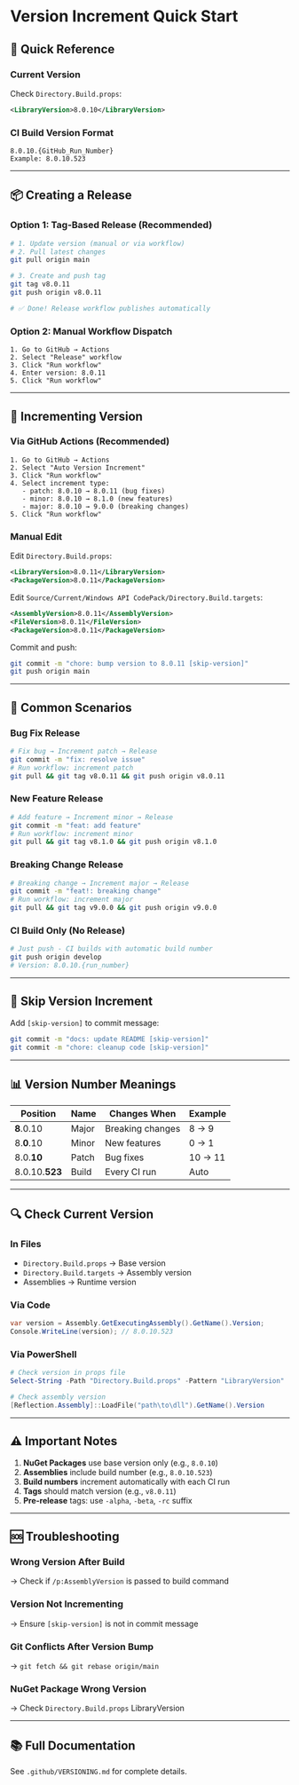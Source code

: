 # Version Increment Quick Start

## 🚀 Quick Reference

### Current Version
Check `Directory.Build.props`:
```xml
<LibraryVersion>8.0.10</LibraryVersion>
```

### CI Build Version Format
```
8.0.10.{GitHub_Run_Number}
Example: 8.0.10.523
```

---

## 📦 Creating a Release

### Option 1: Tag-Based Release (Recommended)

```bash
# 1. Update version (manual or via workflow)
# 2. Pull latest changes
git pull origin main

# 3. Create and push tag
git tag v8.0.11
git push origin v8.0.11

# ✅ Done! Release workflow publishes automatically
```

### Option 2: Manual Workflow Dispatch

```
1. Go to GitHub → Actions
2. Select "Release" workflow
3. Click "Run workflow"
4. Enter version: 8.0.11
5. Click "Run workflow"
```

---

## 🔢 Incrementing Version

### Via GitHub Actions (Recommended)

```
1. Go to GitHub → Actions
2. Select "Auto Version Increment"
3. Click "Run workflow"
4. Select increment type:
   - patch: 8.0.10 → 8.0.11 (bug fixes)
   - minor: 8.0.10 → 8.1.0 (new features)
   - major: 8.0.10 → 9.0.0 (breaking changes)
5. Click "Run workflow"
```

### Manual Edit

Edit `Directory.Build.props`:
```xml
<LibraryVersion>8.0.11</LibraryVersion>
<PackageVersion>8.0.11</PackageVersion>
```

Edit `Source/Current/Windows API CodePack/Directory.Build.targets`:
```xml
<AssemblyVersion>8.0.11</AssemblyVersion>
<FileVersion>8.0.11</FileVersion>
<PackageVersion>8.0.11</PackageVersion>
```

Commit and push:
```bash
git commit -m "chore: bump version to 8.0.11 [skip-version]"
git push origin main
```

---

## 🎯 Common Scenarios

### Bug Fix Release

```bash
# Fix bug → Increment patch → Release
git commit -m "fix: resolve issue"
# Run workflow: increment patch
git pull && git tag v8.0.11 && git push origin v8.0.11
```

### New Feature Release

```bash
# Add feature → Increment minor → Release
git commit -m "feat: add feature"
# Run workflow: increment minor
git pull && git tag v8.1.0 && git push origin v8.1.0
```

### Breaking Change Release

```bash
# Breaking change → Increment major → Release
git commit -m "feat!: breaking change"
# Run workflow: increment major
git pull && git tag v9.0.0 && git push origin v9.0.0
```

### CI Build Only (No Release)

```bash
# Just push - CI builds with automatic build number
git push origin develop
# Version: 8.0.10.{run_number}
```

---

## 🛑 Skip Version Increment

Add `[skip-version]` to commit message:

```bash
git commit -m "docs: update README [skip-version]"
git commit -m "chore: cleanup code [skip-version]"
```

---

## 📊 Version Number Meanings

| Position | Name | Changes When | Example |
|----------|------|--------------|---------|
| **8**.0.10 | Major | Breaking changes | 8 → 9 |
| 8.**0**.10 | Minor | New features | 0 → 1 |
| 8.0.**10** | Patch | Bug fixes | 10 → 11 |
| 8.0.10.**523** | Build | Every CI run | Auto |

---

## 🔍 Check Current Version

### In Files
- `Directory.Build.props` → Base version
- `Directory.Build.targets` → Assembly version
- Assemblies → Runtime version

### Via Code
```csharp
var version = Assembly.GetExecutingAssembly().GetName().Version;
Console.WriteLine(version); // 8.0.10.523
```

### Via PowerShell
```powershell
# Check version in props file
Select-String -Path "Directory.Build.props" -Pattern "LibraryVersion"

# Check assembly version
[Reflection.Assembly]::LoadFile("path\to\dll").GetName().Version
```

---

## ⚠️ Important Notes

1. **NuGet Packages** use base version only (e.g., `8.0.10`)
2. **Assemblies** include build number (e.g., `8.0.10.523`)
3. **Build numbers** increment automatically with each CI run
4. **Tags** should match version (e.g., `v8.0.11`)
5. **Pre-release** tags: use `-alpha`, `-beta`, `-rc` suffix

---

## 🆘 Troubleshooting

### Wrong Version After Build
→ Check if `/p:AssemblyVersion` is passed to build command

### Version Not Incrementing
→ Ensure `[skip-version]` is not in commit message

### Git Conflicts After Version Bump
→ `git fetch && git rebase origin/main`

### NuGet Package Wrong Version
→ Check `Directory.Build.props` LibraryVersion

---

## 📚 Full Documentation

See `.github/VERSIONING.md` for complete details.

